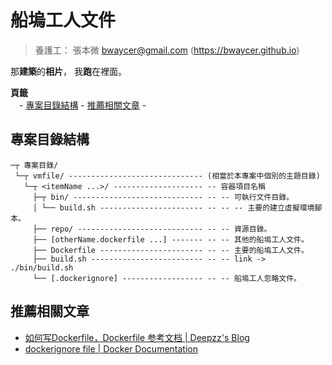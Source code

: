船塢工人文件
=======


> 養護工： 張本微 <bwaycer@gmail.com> (https://bwaycer.github.io)

那**建築**的**相片**， 我**跑**在裡面。



**頁籤**<br>
　- [專案目錄結構](#專案目錄結構) - [推薦相關文章](#推薦相關文章) -



## 專案目錄結構


```
─┬ 專案目錄/
 └─┬ vmfile/ ------------------------------ (相當於本專案中個別的主題目錄)
   └─┬ <itemName ...>/ -------------------- -- 容器項目名稱
     ├─┬ bin/ ----------------------------- -- -- 可執行文件目錄。
     │ └── build.sh ----------------------- -- -- -- 主要的建立虛擬環境腳本。
     ├── repo/ ---------------------------- -- -- 資源目錄。
     ├── [otherName.dockerfile ...] ------- -- -- 其他的船塢工人文件。
     ├── Dockerfile ----------------------- -- -- 主要的船塢工人文件。
     ├── build.sh ------------------------- -- -- link -> ./bin/build.sh
     └── [.dockerignore] ------------------ -- -- 船塢工人忽略文件。
```



## 推薦相關文章


* [如何写Dockerfile，Dockerfile 参考文档 | Deepzz's Blog](https://deepzz.com/post/dockerfile-reference.html)
* [dockerignore file | Docker Documentation](https://docs.docker.com/engine/reference/builder/#dockerignore-file)

